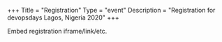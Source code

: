 +++
Title = "Registration"
Type = "event"
Description = "Registration for devopsdays Lagos, Nigeria 2020"
+++

<div style="width:100%; text-align:left;">

Embed registration iframe/link/etc.
</div></div>
</div>
